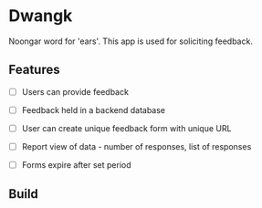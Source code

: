 # Dwangk

Noongar word for 'ears'.
This app is used for soliciting feedback.

## Features

* [ ] Users can provide feedback 
* [ ] Feedback held in a backend database
* [ ] User can create unique feedback form with unique URL
* [ ] Report view of data - number of responses, list of responses
* [ ] Forms expire after set period


## Build

